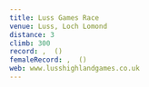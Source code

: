 ```yaml
---
title: Luss Games Race
venue: Luss, Loch Lomond
distance: 3
climb: 300
record: ,  ()
femaleRecord: ,  ()
web: www.lusshighlandgames.co.uk
---
```

